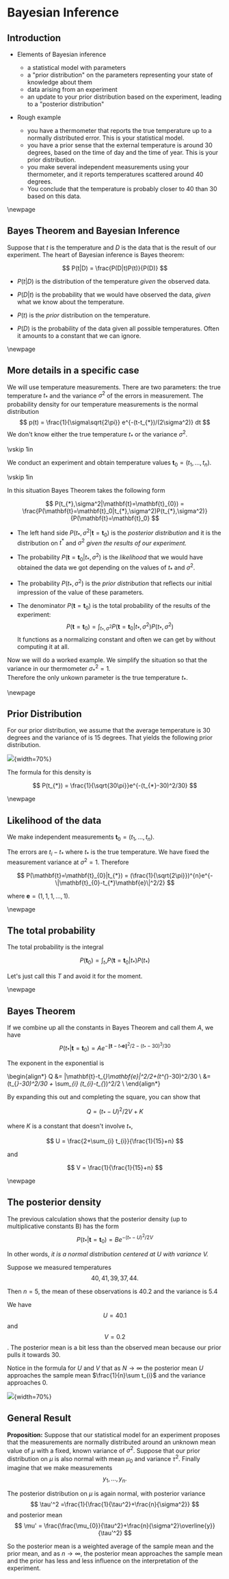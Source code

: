 # Bayesian Inference

## Introduction

- Elements of Bayesian inference

	- a statistical model with parameters
	- a "prior distribution" on the parameters representing your state of knowledge about them
	- data arising from an experiment
	- an update to your prior distribution based on the experiment, leading to a "posterior distribution"
	
- Rough example

	- you have a thermometer that reports the true temperature up to a normally distributed error. This is
	your statistical model. 
	- you have a prior sense that the external temperature is around 30 degrees, based on the time of day
	and the time of year. This is your prior distribution.
	- you make several independent measurements using your thermometer, and it reports temperatures
	scattered around 40 degrees.
	- You conclude that the temperature is probably closer to 40 than 30 based on this data.

\newpage
## Bayes Theorem and Bayesian Inference

Suppose that $t$ is the temperature and $D$ is the data that is the result of our experiment.
The heart of Bayesian inference is Bayes theorem:

$$
P(t|D) = \frac{P(D|t)P(t)}{P(D)}
$$

- $P(t|D)$ is the distribution of the temperature *given* the observed data.
	
- $P(D|t)$ is the probability that we would have observed the data, *given* what we
	know about the temperature.
	
- $P(t)$ is the *prior* distribution on the temperature.  
	
- $P(D)$ is the probability of the data given all possible temperatures.  Often it amounts to 
	a constant that we can ignore.
	
\newpage
## More details in a specific case

We will use temperature measurements.  There are two parameters: the true temperature $t_*$
and the variance $\sigma^2$ of the errors in measurement.  The probability density for our
temperature measurements is the normal distribution
$$
p(t) = \frac{1}{\sigma\sqrt{2\pi}} e^{-(t-t_{*})/(2\sigma^2)} dt
$$
We don't know either the true temperature $t_{*}$ or the variance $\sigma^2$.

\vskip 1in

We conduct an experiment and obtain temperature values $\mathbf{t}_0=(t_{1},\ldots, t_{n})$.

\vskip 1in

In this situation Bayes Theorem takes the following form

$$
P(t_{*},\sigma^2|\mathbf{t}=\mathbf{t}_{0}) 
	= \frac{P(\mathbf{t}=\mathbf{t}_0|t_{*},\sigma^2)P(t_{*},\sigma^2)}{P(\mathbf{t}=\mathbf{t}_0}
$$

- The left hand side $P(t_{*},\sigma^2|\mathbf{t}=\mathbf{t}_{0})$ is the *posterior distribution* and it is the distribution on $t^{*}$ and $\sigma^2$ *given the results of our experiment.*

- The probability $P(\mathbf{t}=\mathbf{t}_0|t_{*},\sigma^2)$ is the *likelihood* that we would have
obtained the data we got depending on the values of  $t_{*}$ and $\sigma^2$.

- The probability $P(t_{*},\sigma^2)$ is the *prior distribution* that reflects our initial impression
of the value of these parameters.

- The denominator $P(\mathbf{t}=\mathbf{t}_0)$ is the total probability of the results of the experiment:
$$
P(\mathbf{t}=\mathbf{t}_{0}) = \int_{t_{*},\sigma^2} P(\mathbf{t}=\mathbf{t}_{0}|t_{*},\sigma^2)P(t_{*},\sigma^2)
$$
It functions as a normalizing constant and often we can get by without computing it at all.

Now we will do a worked example.
We simplify the situation so that the variance in our thermometer $\sigma_{*}^2=1$.  
Therefore the only unkown parameter is the true temperature $t_{*}$. 

\newpage
## Prior Distribution

For our prior distribution, we assume that the average temperature is $30$ degrees and the variance
of is $15$ degrees.  That yields the following prior distribution.

![](../img/prior.png){width=70%}


The formula for this density is

$$
P(t_{*}) = \frac{1}{\sqrt{30\pi}}e^{-(t_{*}-30)^2/30}
$$

\newpage
## Likelihood of the data

We make independent measurements $\mathbf{t}_{0}=(t_1,\ldots, t_n)$.  

The errors are $t_{i}-t_{*}$ where $t_{*}$ is the true temperature.  We have fixed the measurement
variance at $\sigma^2=1$.  Therefore

$$
P(\mathbf{t}=\mathbf{t}_{0}|t_{*}) = (\frac{1}{\sqrt{2\pi}})^{n}e^{-\|\mathbf{t}_{0}-t_{*}\mathbf{e}\|^2/2}
$$

where $\mathbf{e}=(1,1,1,\ldots, 1)$.

\newpage
## The total probability

The total probability is the integral

$$
P(\mathbf{t}_{0}) = \int_{t_{*}} P(\mathbf{t}=\mathbf{t}_{0}|t_{*})P(t_{*})
$$

Let's just call this $T$ and avoid it for the moment.

\newpage
## Bayes Theorem

If we combine up all the constants in Bayes Theorem and call them $A$, we have
$$
P(t_{*}|\mathbf{t}=\mathbf{t}_{0}) = A e^{-\|\mathbf{t}-t_{*}\mathbf{e}\|^2/2-(t_{*}-30)^3/30}
$$

The exponent in the exponential is 

\begin{align*}
Q &= \|\mathbf{t}-t_{*}\mathbf{e}\|^2/2+(t^{*}-30)^2/30 \\
	&= (t_{*}-30)^2/30 + \sum_{i} (t_{i}-t_{*})^2/2  \\
\end{align*}

By expanding this out and completing the square, you can show that

$$
Q = (t_{*}-U)^2/2V + K
$$

where $K$ is a constant that doesn't involve $t_{*}$, 

$$ 
U = \frac{2+\sum_{i} t_{i}}{\frac{1}{15}+n}
$$

and 

$$
V = \frac{1}{\frac{1}{15}+n}
$$

\newpage
## The posterior density

The previous calculation shows that the posterior density (up to multiplicative constants B)
has the form
$$
P(t_{*}|\mathbf{t}=\mathbf{t}_{0}) = Be^{-(t_{*}-U)^2/2V}
$$

In other words, *it is a normal distribution centered at $U$ with variance $V$.*

Suppose we measured temperatures
$$
40,41,39,37, 44. 
$$

Then $n=5$, the mean of these observations is $40.2$ and the variance is $5.4$

We have  $$U=40.1$$ and $$V=0.2$$.  The posterior mean is a bit less than the observed mean because
our prior pulls it towards $30$.

Notice in the formula for $U$ and $V$ that as $N\to\infty$ the posterior mean $U$ approaches
the sample mean $\frac{1}{n}\sum t_{i}$ and the variance approaches $0$.

![](../img/priorposterior.png){width=70%}

## General Result

**Proposition:** Suppose that our statistical model for an experiment proposes that
the measurements are normally distributed around an unknown mean value of $\mu$ with
a fixed, known variance of $\sigma^2$.  Suppose that our prior distribution on $\mu$ is also
normal with mean $\mu_{0}$ and variance $\tau^2$.  Finally imagine that we make
measurements
$$
y_{1},\ldots, y_{n}.
$$

The posterior distribution on $\mu$ is again normal, with posterior variance
$$
\tau'^2 =\frac{1}{\frac{1}{\tau^2}+\frac{n}{\sigma^2}}
$$
and posterior mean
$$
\mu' = \frac{\frac{\mu_{0}}{\tau^2}+\frac{n}{\sigma^2}\overline{y}}{\tau'^2}
$$

So the posterior mean is a weighted average of the sample mean and the prior mean,
and as $n\to\infty$, the posterior mean approaches the sample mean and the prior has less
and less influence on the interpretation of the  experiment.
